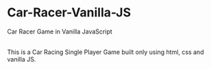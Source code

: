 # Car-Racer-Vanilla-JS
Car Racer Game in Vanilla JavaScript <br/><br/>

This is a Car Racing Single Player Game built only using html, css and vanilla JS. <br/><br/>

